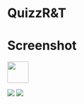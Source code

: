 # QuizzR&T






# Screenshot
<img src="https://user-images.githubusercontent.com/58745332/80380760-4ca13680-88a0-11ea-908a-8644bea93b5f.png" width="48">

![](https://user-images.githubusercontent.com/58745332/80380760-4ca13680-88a0-11ea-908a-8644bea93b5f.png)
![](https://user-images.githubusercontent.com/58745332/80381013-9558ef80-88a0-11ea-8955-092912b68ccd.png)
